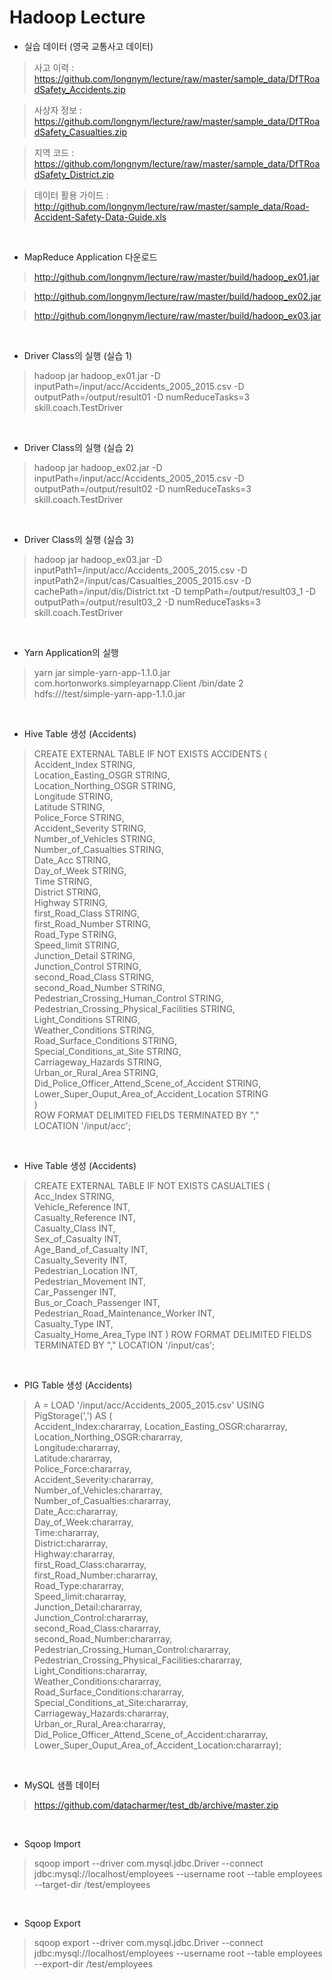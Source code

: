 Hadoop Lecture
==================

- 실습 데이터 (영국 교통사고 데이터)

> 사고 이력 : https://github.com/longnym/lecture/raw/master/sample_data/DfTRoadSafety_Accidents.zip

> 사상자 정보 : https://github.com/longnym/lecture/raw/master/sample_data/DfTRoadSafety_Casualties.zip

> 지역 코드 : https://github.com/longnym/lecture/raw/master/sample_data/DfTRoadSafety_District.zip

> 데이터 활용 가이드 : http://github.com/longnym/lecture/raw/master/sample_data/Road-Accident-Safety-Data-Guide.xls

<br>

- MapReduce Application 다운로드

> http://github.com/longnym/lecture/raw/master/build/hadoop_ex01.jar

> http://github.com/longnym/lecture/raw/master/build/hadoop_ex02.jar

> http://github.com/longnym/lecture/raw/master/build/hadoop_ex03.jar

<br>

- Driver Class의 실행 (실습 1)

>hadoop jar hadoop_ex01.jar -D inputPath=/input/acc/Accidents_2005_2015.csv -D outputPath=/output/result01 -D numReduceTasks=3 skill.coach.TestDriver

<br>

- Driver Class의 실행 (실습 2)

>hadoop jar hadoop_ex02.jar -D inputPath=/input/acc/Accidents_2005_2015.csv -D outputPath=/output/result02 -D numReduceTasks=3 skill.coach.TestDriver

<br>

- Driver Class의 실행 (실습 3)

>hadoop jar hadoop_ex03.jar -D inputPath1=/input/acc/Accidents_2005_2015.csv -D inputPath2=/input/cas/Casualties_2005_2015.csv -D cachePath=/input/dis/District.txt -D tempPath=/output/result03_1 -D outputPath=/output/result03_2 -D numReduceTasks=3 skill.coach.TestDriver

<br>

- Yarn Application의 실행

>yarn jar simple-yarn-app-1.1.0.jar com.hortonworks.simpleyarnapp.Client /bin/date 2 hdfs:///test/simple-yarn-app-1.1.0.jar

<br>

- Hive Table 생성 (Accidents)

>CREATE EXTERNAL TABLE IF NOT EXISTS ACCIDENTS (
<br>Accident_Index STRING,
<br>Location_Easting_OSGR STRING,
<br>Location_Northing_OSGR STRING,
<br>Longitude STRING,
<br>Latitude STRING,
<br>Police_Force STRING,
<br>Accident_Severity STRING,
<br>Number_of_Vehicles STRING,
<br>Number_of_Casualties STRING,
<br>Date_Acc STRING,
<br>Day_of_Week STRING,
<br>Time STRING,
<br>District STRING,
<br>Highway STRING,
<br>first_Road_Class STRING,
<br>first_Road_Number STRING,
<br>Road_Type STRING,
<br>Speed_limit STRING,
<br>Junction_Detail STRING,
<br>Junction_Control STRING,
<br>second_Road_Class STRING,
<br>second_Road_Number STRING,
<br>Pedestrian_Crossing_Human_Control STRING,
<br>Pedestrian_Crossing_Physical_Facilities STRING,
<br>Light_Conditions STRING,
<br>Weather_Conditions STRING,
<br>Road_Surface_Conditions STRING,
<br>Special_Conditions_at_Site STRING,
<br>Carriageway_Hazards STRING,
<br>Urban_or_Rural_Area STRING,
<br>Did_Police_Officer_Attend_Scene_of_Accident STRING,
<br>Lower_Super_Ouput_Area_of_Accident_Location STRING
<br>)
<br>ROW FORMAT DELIMITED FIELDS TERMINATED BY ","
<br>LOCATION '/input/acc';

<br>

- Hive Table 생성 (Accidents)

>CREATE EXTERNAL TABLE IF NOT EXISTS CASUALTIES (
<br>Acc_Index STRING,
<br>Vehicle_Reference INT,
<br>Casualty_Reference INT,
<br>Casualty_Class INT,
<br>Sex_of_Casualty INT,
<br>Age_Band_of_Casualty INT,
<br>Casualty_Severity INT,
<br>Pedestrian_Location INT,
<br>Pedestrian_Movement INT,
<br>Car_Passenger INT,
<br>Bus_or_Coach_Passenger INT,
<br>Pedestrian_Road_Maintenance_Worker INT,
<br>Casualty_Type INT,
<br>Casualty_Home_Area_Type INT
)
ROW FORMAT DELIMITED FIELDS TERMINATED BY "," 
LOCATION '/input/cas';

<br>

- PIG Table 생성 (Accidents)

>A = LOAD '/input/acc/Accidents_2005_2015.csv' USING PigStorage(',') AS (
<br>Accident_Index:chararray, Location_Easting_OSGR:chararray, Location_Northing_OSGR:chararray, 
<br>Longitude:chararray, 
<br>Latitude:chararray, 
<br>Police_Force:chararray, 
<br>Accident_Severity:chararray, 
<br>Number_of_Vehicles:chararray, 
<br>Number_of_Casualties:chararray, 
<br>Date_Acc:chararray, 
<br>Day_of_Week:chararray, 
<br>Time:chararray, 
<br>District:chararray, 
<br>Highway:chararray, 
<br>first_Road_Class:chararray, 
<br>first_Road_Number:chararray, 
<br>Road_Type:chararray, 
<br>Speed_limit:chararray, 
<br>Junction_Detail:chararray, 
<br>Junction_Control:chararray, 
<br>second_Road_Class:chararray, 
<br>second_Road_Number:chararray, 
<br>Pedestrian_Crossing_Human_Control:chararray, 
<br>Pedestrian_Crossing_Physical_Facilities:chararray, 
<br>Light_Conditions:chararray, 
<br>Weather_Conditions:chararray, 
<br>Road_Surface_Conditions:chararray, 
<br>Special_Conditions_at_Site:chararray, 
<br>Carriageway_Hazards:chararray, 
<br>Urban_or_Rural_Area:chararray, 
<br>Did_Police_Officer_Attend_Scene_of_Accident:chararray, 
<br>Lower_Super_Ouput_Area_of_Accident_Location:chararray);

<br>

- MySQL 샘플 데이터

> https://github.com/datacharmer/test_db/archive/master.zip

<br>

- Sqoop Import

> sqoop import --driver com.mysql.jdbc.Driver --connect jdbc:mysql://localhost/employees --username root --table employees --target-dir /test/employees

<br>

- Sqoop Export

> sqoop export --driver com.mysql.jdbc.Driver --connect jdbc:mysql://localhost/employees --username root --table employees --export-dir /test/employees
